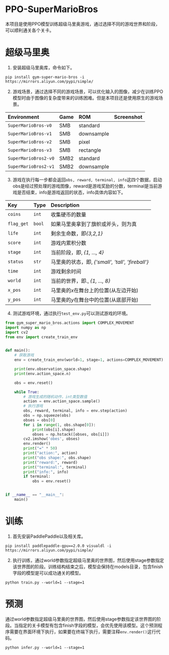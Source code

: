 # PPO-SuperMarioBros
本项目是使用PPO模型训练超级马里奥游戏，通过选择不同的游戏世界和阶段，可以顺利通关各个关卡。

# 超级马里奥

1. 安装超级马里奥库，命令如下。
```shell
pip install gym-super-mario-bros -i https://mirrors.aliyun.com/pypi/simple/
```

2. 游戏场景，通过选择不同的游戏场景，可以优化输入的图像，减少在训练PPO模型时由于图像的复杂度带来的训练困难。但是本项目还是使用原生的游戏场景。
<table>
<thead>
<tr>
<th align="left">Environment</th>
<th align="left">Game</th>
<th align="left">ROM</th>
<th align="left">Screenshot</th>
</tr>
</thead>
<tbody>
<tr>
<td align="left"><code>SuperMarioBros-v0</code></td>
<td align="left">SMB</td>
<td align="left">standard</td>
<td align="left"><img alt="" src="https://warehouse-camo.ingress.cmh1.psfhosted.org/c4717c633d3823dda390ebc21bac34b18e7c22c3/68747470733a2f2f757365722d696d616765732e67697468756275736572636f6e74656e742e636f6d2f323138343436392f34303934383832302d33643135653563322d363833302d313165382d383164342d6563666166666565306131342e706e67"></td>
</tr>
<tr>
<td align="left"><code>SuperMarioBros-v1</code></td>
<td align="left">SMB</td>
<td align="left">downsample</td>
<td align="left"><img alt="" src="https://warehouse-camo.ingress.cmh1.psfhosted.org/e8eda56caeefcada9af67f43385ef1f48d0ac394/68747470733a2f2f757365722d696d616765732e67697468756275736572636f6e74656e742e636f6d2f323138343436392f34303934383831392d33636666366334382d363833302d313165382d383337332d3866616431363635616337322e706e67"></td>
</tr>
<tr>
<td align="left"><code>SuperMarioBros-v2</code></td>
<td align="left">SMB</td>
<td align="left">pixel</td>
<td align="left"><img alt="" src="https://warehouse-camo.ingress.cmh1.psfhosted.org/7f53e40eb716be49673cf41fb833486ab3ee104a/68747470733a2f2f757365722d696d616765732e67697468756275736572636f6e74656e742e636f6d2f323138343436392f34303934383831382d33636561303964342d363833302d313165382d386566612d3866333464386230356231312e706e67"></td>
</tr>
<tr>
<td align="left"><code>SuperMarioBros-v3</code></td>
<td align="left">SMB</td>
<td align="left">rectangle</td>
<td align="left"><img alt="" src="https://warehouse-camo.ingress.cmh1.psfhosted.org/51975e7cc634efb02ed92acfb56368733b25f4d9/68747470733a2f2f757365722d696d616765732e67697468756275736572636f6e74656e742e636f6d2f323138343436392f34303934383831372d33636436363030612d363833302d313165382d386162622d3963656536613331643337372e706e67"></td>
</tr>
<tr>
<td align="left"><code>SuperMarioBros2-v0</code></td>
<td align="left">SMB2</td>
<td align="left">standard</td>
<td align="left"><img alt="" src="https://warehouse-camo.ingress.cmh1.psfhosted.org/0618011a5c6cedb9dba051b8cf134ba51dd0777a/68747470733a2f2f757365722d696d616765732e67697468756275736572636f6e74656e742e636f6d2f323138343436392f34303934383832322d33643362383431322d363833302d313165382d383630622d6166333830326635333733662e706e67"></td>
</tr>
<tr>
<td align="left"><code>SuperMarioBros2-v1</code></td>
<td align="left">SMB2</td>
<td align="left">downsample</td>
<td align="left"><img alt="" src="https://warehouse-camo.ingress.cmh1.psfhosted.org/7c42437f4d2f447e192c088eab22739534c2d9be/68747470733a2f2f757365722d696d616765732e67697468756275736572636f6e74656e742e636f6d2f323138343436392f34303934383832312d33643264363161322d363833302d313165382d383738392d6139326537353061613961382e706e67"></td>
</tr></tbody></table>


3. 游戏在执行每一步都会返回`obs, reward, terminal, info`这四个数据，启动obs是经过预处理的游戏图像，reward是游戏奖励的分数，terminal是当前游戏是否结束，info是游戏返回的状态，info具体内容如下。

<table>
<thead>
<tr>
<th align="left">Key</th>
<th align="left">Type</th>
<th align="left">Description</th>
</tr>
</thead>
<tbody>
<tr>
<td align="left"><code>coins</code></td>
<td align="left"><code>int</code></td>
<td align="left">收集硬币的数量</td>
</tr>
<tr>
<td align="left"><code>flag_get</code></td>
<td align="left"><code>bool</code></td>
<td align="left">如果马里奥拿到了旗帜或斧头，则为真</td>
</tr>
<tr>
<td align="left"><code>life</code></td>
<td align="left"><code>int</code></td>
<td align="left">剩余生命数，即<em>{3,2,1}</em></td>
</tr>
<tr>
<td align="left"><code>score</code></td>
<td align="left"><code>int</code></td>
<td align="left">游戏内累积分数</td>
</tr>
<tr>
<td align="left"><code>stage</code></td>
<td align="left"><code>int</code></td>
<td align="left">当前阶段，即, <em>{1, ..., 4}</em></td>
</tr>
<tr>
<td align="left"><code>status</code></td>
<td align="left"><code>str</code></td>
<td align="left">马里奥的状态，即, <em>{'small', 'tall', 'fireball'}</em></td>
</tr>
<tr>
<td align="left"><code>time</code></td>
<td align="left"><code>int</code></td>
<td align="left">游戏剩余时间</td>
</tr>
<tr>
<td align="left"><code>world</code></td>
<td align="left"><code>int</code></td>
<td align="left">当前的世界，即., <em>{1, ..., 8}</em></td>
</tr>
<tr>
<td align="left"><code>x_pos</code></td>
<td align="left"><code>int</code></td>
<td align="left">马里奥的<em>x</em>在舞台上的位置(从左边开始)</td>
</tr>
<tr>
<td align="left"><code>y_pos</code></td>
<td align="left"><code>int</code></td>
<td align="left">马里奥的<em>y</em>在舞台中的位置(从底部开始)</td>
</tr></tbody></table>


4. 测试游戏环境，通过执行`test_env.py`可以测试游戏的环境。
```python
from gym_super_mario_bros.actions import COMPLEX_MOVEMENT
import numpy as np
import cv2
from env import create_train_env


def main():
    # 获取游戏
    env = create_train_env(world=1, stage=1, actions=COMPLEX_MOVEMENT)

    print(env.observation_space.shape)
    print(env.action_space.n)

    obs = env.reset()

    while True:
        # 游戏生成的随机动作，int类型数值
        action = env.action_space.sample()
        # 执行游戏
        obs, reward, terminal, info = env.step(action)
        obs = np.squeeze(obs)
        obses = obs[0]
        for i in range(1, obs.shape[0]):
            print(obs[i].shape)
            obses = np.hstack([obses, obs[i]])
        cv2.imshow('obes', obses)
        env.render()
        print("=" * 50)
        print("action:", action)
        print("obs shape:", obs.shape)
        print("reward:", reward)
        print("terminal:", terminal)
        print("info:", info)
        if terminal:
            obs = env.reset()


if __name__ == "__main__":
    main()
```

# 训练

1. 首先安装PaddlePaddle以及相关库。
```shell
pip install paddlepaddle-gpu==2.0.0 visualdl -i https://mirrors.aliyun.com/pypi/simple/
```


2. 执行训练，通过world参数指定超级马里奥的世界图，然后使用stage参数指定该世界图的阶段。训练结构结束之后，模型会保持在models目录，包含finish字段的模型是可以成功通关的模型。
```shell
python train.py --world=1 --stage=1
```

# 预测
通过world参数指定超级马里奥的世界图，然后使用stage参数指定该世界图的阶段。当指定的关卡模型有包含finish字段的模型，会优先使用该模型。这个预测程序需要在界面环境下执行，如果要在终端下执行，需要注释`env.render()`这行代码。
```shell
python infer.py --world=1 --stage=1
```

